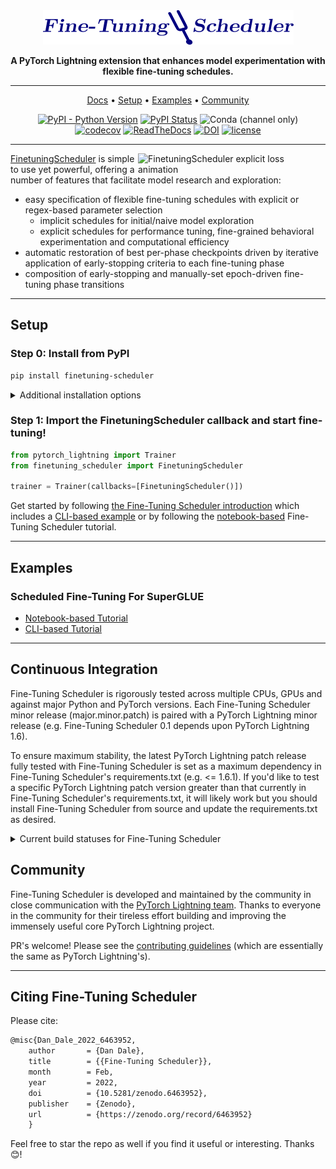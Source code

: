 <div align="center">

<img src="docs/source/_static/images/logos/logo_fts.png" width="401px">

**A PyTorch Lightning extension that enhances model experimentation with flexible fine-tuning schedules.**

______________________________________________________________________

<p align="center">
  <a href="https://finetuning-scheduler.readthedocs.io/en/stable/">Docs</a> •
  <a href="#Setup">Setup</a> •
  <a href="#examples">Examples</a> •
  <a href="#community">Community</a>
</p>

[![PyPI - Python Version](https://img.shields.io/pypi/pyversions/finetuning-scheduler)](https://pypi.org/project/finetuning-scheduler/)
[![PyPI Status](https://badge.fury.io/py/finetuning-scheduler.svg)](https://badge.fury.io/py/finetuning-scheduler)
![Conda (channel only)](https://img.shields.io/conda/vn/conda-forge/finetuning-scheduler?color=%23000080)\
[![codecov](https://codecov.io/gh/speediedan/finetuning-scheduler/branch/main/graph/badge.svg)](https://codecov.io/gh/speediedan/finetuning-scheduler)
[![ReadTheDocs](https://readthedocs.org/projects/finetuning-scheduler/badge/?version=latest)](https://finetuning-scheduler.readthedocs.io/en/stable/)
[![DOI](https://zenodo.org/badge/455666112.svg)](https://zenodo.org/badge/latestdoi/455666112)
[![license](https://img.shields.io/badge/License-Apache%202.0-blue.svg)](https://github.com/speediedan/finetuning-scheduler/blob/master/LICENSE)

</div>

______________________________________________________________________

<img width="300px" src="docs/source/_static/images/fts/fts_explicit_loss_anim.gif" alt="FinetuningScheduler explicit loss animation" align="right"/>

[FinetuningScheduler](https://finetuning-scheduler.readthedocs.io/en/stable/api/finetuning_scheduler.fts.html#finetuning_scheduler.fts.FinetuningScheduler) is simple to use yet powerful, offering a number of features that facilitate model research and exploration:

- easy specification of flexible fine-tuning schedules with explicit or regex-based parameter selection
  - implicit schedules for initial/naive model exploration
  - explicit schedules for performance tuning, fine-grained behavioral experimentation and computational efficiency
- automatic restoration of best per-phase checkpoints driven by iterative application of early-stopping criteria to each fine-tuning phase
- composition of early-stopping and manually-set epoch-driven fine-tuning phase transitions

______________________________________________________________________

## Setup

### Step 0: Install from PyPI

```bash
pip install finetuning-scheduler
```

<!-- following section will be skipped from PyPI description -->

<details>
  <summary>Additional installation options</summary>
    <!-- following section will be skipped from PyPI description -->

#### *Install Optional Packages*

#### To install additional packages required for examples:

```bash
pip install finetuning-scheduler['examples']
```

#### or to include packages for examples, development and testing:

```bash
pip install finetuning-scheduler['all']
```

#### *Conda Installation*

**Note:** prefer latest tested pytorch and cuda toolkit by including official pytorch and nvidia channels:

```bash
conda install -c pytorch -c nvidia -c conda-forge pytorch cudatoolkit=11.3 finetuning-scheduler
```

#### *Source Installation*

#### To install from source (editable) using a custom version of pytorch-lightning (includes docs as well)

#### **Note**: minimum supported pytorch-lightning release is 1.6.0

```bash
# update the url below with the desired release #, e.g. for finetuning-scheduler release 0.1.2:
git clone https://github.com/speediedan/finetuning-scheduler.git@release/0.1.2
cd finetuning-scheduler
python -m pip install -e ".[all]" -r requirements/docs.txt
```

#### *Latest Docker Image*

![Docker Image Version (tag latest semver)](https://img.shields.io/docker/v/speediedan/finetuning-scheduler/latest?color=%23000080&label=docker)

</details>

<!-- end skipping PyPI description -->

### Step 1: Import the FinetuningScheduler callback and start fine-tuning!

```python
from pytorch_lightning import Trainer
from finetuning_scheduler import FinetuningScheduler

trainer = Trainer(callbacks=[FinetuningScheduler()])
```

Get started by following [the Fine-Tuning Scheduler introduction](https://finetuning-scheduler.readthedocs.io/en/latest/index.html) which includes a [CLI-based example](https://finetuning-scheduler.readthedocs.io/en/latest/index.html#scheduled-finetuning-superglue) or by following the [notebook-based](https://pytorch-lightning.readthedocs.io/en/latest/notebooks/lightning_examples/finetuning-scheduler.html) Fine-Tuning Scheduler tutorial.

______________________________________________________________________

## Examples

### Scheduled Fine-Tuning For SuperGLUE

- [Notebook-based Tutorial](https://pytorch-lightning.readthedocs.io/en/latest/notebooks/lightning_examples/finetuning-scheduler.html)
- [CLI-based Tutorial](https://finetuning-scheduler.readthedocs.io/en/latest/#scheduled-finetuning-superglue)

______________________________________________________________________

## Continuous Integration

Fine-Tuning Scheduler is rigorously tested across multiple CPUs, GPUs and against major Python and PyTorch versions. Each Fine-Tuning Scheduler minor release (major.minor.patch) is paired with a PyTorch Lightning minor release (e.g. Fine-Tuning Scheduler 0.1 depends upon PyTorch Lightning 1.6).

To ensure maximum stability, the latest PyTorch Lightning patch release fully tested with Fine-Tuning Scheduler is set as a maximum dependency in Fine-Tuning Scheduler's requirements.txt (e.g. \<= 1.6.1). If you'd like to test a specific PyTorch Lightning patch version greater than that currently in Fine-Tuning Scheduler's requirements.txt, it will likely work but you should install Fine-Tuning Scheduler from source and update the requirements.txt as desired.

<details>
  <summary>Current build statuses for Fine-Tuning Scheduler </summary>

|   System / PyTorch ver   |                                                                                                               1.8 (LTS, min. req.)                                                                                                               |                                                                                                      1.11 (latest)                                                                                                       |
| :----------------------: | :----------------------------------------------------------------------------------------------------------------------------------------------------------------------------------------------------------------------------------------------: | :----------------------------------------------------------------------------------------------------------------------------------------------------------------------------------------------------------------------: |
| Linux py3.9 \[GPUs\*\*\] | [![Build Status](https://dev.azure.com//speediedan/finetuning-scheduler/_apis/build/status/Multi-GPU%20&%20Example%20Tests?branchName=main)](https://dev.azure.com/speediedan/finetuning-scheduler/_build/latest?definitionId=1&branchName=main) |                                                                                                            -                                                                                                             |
|     Linux py3.{7,9}      |             [![Test](https://github.com/speediedan/finetuning-scheduler/actions/workflows/ci_test-full.yml/badge.svg?branch=main&event=push)](https://github.com/speediedan/finetuning-scheduler/actions/workflows/ci_test-full.yml)             | [![Test](https://github.com/speediedan/finetuning-scheduler/actions/workflows/ci_test-full.yml/badge.svg?branch=main&event=push)](https://github.com/speediedan/finetuning-scheduler/actions/workflows/ci_test-full.yml) |
|      OSX py3.{7,9}       |             [![Test](https://github.com/speediedan/finetuning-scheduler/actions/workflows/ci_test-full.yml/badge.svg?branch=main&event=push)](https://github.com/speediedan/finetuning-scheduler/actions/workflows/ci_test-full.yml)             | [![Test](https://github.com/speediedan/finetuning-scheduler/actions/workflows/ci_test-full.yml/badge.svg?branch=main&event=push)](https://github.com/speediedan/finetuning-scheduler/actions/workflows/ci_test-full.yml) |
|    Windows py3.{7,9}     |             [![Test](https://github.com/speediedan/finetuning-scheduler/actions/workflows/ci_test-full.yml/badge.svg?branch=main&event=push)](https://github.com/speediedan/finetuning-scheduler/actions/workflows/ci_test-full.yml)             | [![Test](https://github.com/speediedan/finetuning-scheduler/actions/workflows/ci_test-full.yml/badge.svg?branch=main&event=push)](https://github.com/speediedan/finetuning-scheduler/actions/workflows/ci_test-full.yml) |

- \*\* tests run on two RTX 2070s

</details>

## Community

Fine-Tuning Scheduler is developed and maintained by the community in close communication with the [PyTorch Lightning team](https://pytorch-lightning.readthedocs.io/en/latest/governance.html#leads). Thanks to everyone in the community for their tireless effort building and improving the immensely useful core PyTorch Lightning project.

PR's welcome! Please see the [contributing guidelines](https://finetuning-scheduler.readthedocs.io/en/latest/generated/CONTRIBUTING.html) (which are essentially the same as PyTorch Lightning's).

______________________________________________________________________

## Citing Fine-Tuning Scheduler

Please cite:

```tex
@misc{Dan_Dale_2022_6463952,
    author       = {Dan Dale},
    title        = {{Fine-Tuning Scheduler}},
    month        = Feb,
    year         = 2022,
    doi          = {10.5281/zenodo.6463952},
    publisher    = {Zenodo},
    url          = {https://zenodo.org/record/6463952}
    }
```

Feel free to star the repo as well if you find it useful or interesting. Thanks 😊!
